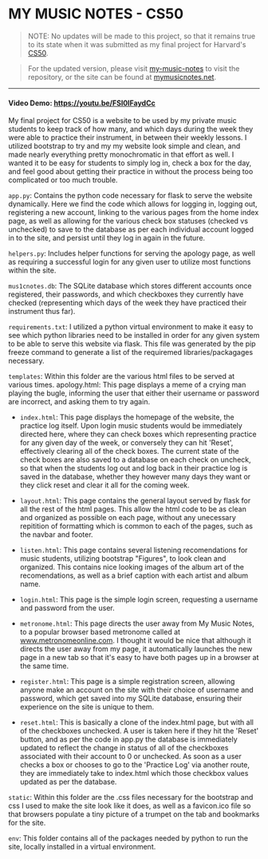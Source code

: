 # MY MUSIC NOTES - CS50

> NOTE: No updates will be made to this project, so that it remains true to its state when it was submitted as my final project for Harvard's [CS50](https://pll.harvard.edu/course/cs50-introduction-computer-science?delta=0).

> For the updated version, please visit [my-music-notes](https://github.com/Caleb-Mitchell/my-music-notes) to visit the repository, or the site can be found at [mymusicnotes.net](https://www.mymusicnotes.net).

---

#### Video Demo: https://youtu.be/FSl0IFaydCc

My final project for CS50 is a website to be used by my private music students to keep track of how many, and which days during the week they were able to practice their instrument, in between their weekly lessons. I utilized bootstrap to try and my my website look simple and clean, and made nearly everything pretty monochromatic in that effort as well. I wanted it to be easy for students to simply log in, check a box for the day, and feel good about getting their practice in without the process being too complicated or too much trouble.

`app.py`: Contains the python code necessary for flask to serve the website dynamically. Here we find the code which allows for logging in, logging out, registering a new account, linking to the various pages from the home index page, as well as allowing for the various check box statuses (checked vs unchecked) to save to the database as per each individual account logged in to the site, and persist until they log in again in the future.

`helpers.py`: Includes helper functions for serving the apology page, as well as requiring a successful login for any given user to utilize most functions within the site.

`mus1cnotes.db`: The SQLite database which stores different accounts once registered, their passwords, and which checkboxes they currently have checked (representing which days of the week they have practiced their instrument thus far).

`requirements.txt`: I utilized a python virtual environment to make it easy to see which python libraries need to be installed in order for any given system to be able to serve this website via flask. This file was generated by the pip freeze command to generate a list of the requiremed libraries/packagages necessary.

`templates`: Within this folder are the various html files to be served at various times.
apology.html: This page displays a meme of a crying man playing the bugle, informing the user that either their username or password are incorrect, and asking them to try again.

- `index.html`: This page displays the homepage of the website, the practice log itself. Upon login music students would be immediately directed here, where they can check boxes which representing practice for any given day of the week, or conversely they can hit 'Reset', effectively clearing all of the check boxes. The current state of the check boxes are also saved to a database on each check on uncheck, so that when the students log out and log back in their practice log is saved in the database, whether they however many days they want or they click reset and clear it all for the coming week.

- `layout.html`: This page contains the general layout served by flask for all the rest of the html pages. This allow the html code to be as clean and organized as possible on each page, without any unecessary repitition of formatting which is common to each of the pages, such as the navbar and footer.

- `listen.html`: This page contains several listening recomendations for music students, utilizing bootstrap "Figures", to look clean and organized. This contains nice looking images of the album art of the recomendations, as well as a brief caption with each artist and album name.

- `login.html`: This page is the simple login screen, requesting a username and password from the user.

- `metronome.html`: This page directs the user away from My Music Notes, to a popular browser based metronome called at www.metronomeonline.com. I thought it would be nice that although it directs the user away from my page, it automatically launches the new page in a new tab so that it's easy to have both pages up in a browser at the same time.

- `register.html`: This page is a simple registration screen, allowing anyone make an account on the site with their choice of username and password, which get saved into my SQLite database, ensuring their experience on the site is unique to them.

- `reset.html`: This is basically a clone of the index.html page, but with all of the checkboxes unchecked. A user is taken here if they hit the 'Reset' button, and as per the code in app.py the database is immediately updated to reflect the change in status of all of the checkboxes associated with their account to 0 or unchecked. As soon as a user checks a box or chooses to go to the 'Practice Log' via another route, they are immediately take to index.html which those checkbox values updated as per the database.

`static`: Within this folder are the .css files necessary for the bootstrap and css I used to make the site look like it does, as well as a favicon.ico file so that browsers populate a tiny picture of a trumpet on the tab and bookmarks for the site.

`env`: This folder contains all of the packages needed by python to run the site, locally installed in a virtual environment.
